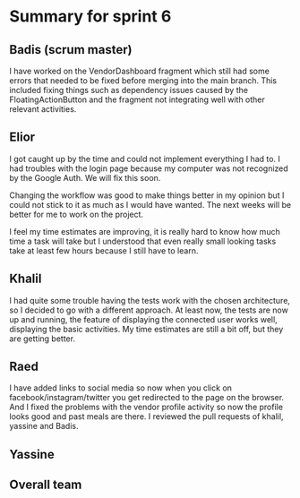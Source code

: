 # Summary for sprint 6

## Badis (scrum master)
I have worked on the VendorDashboard fragment which still had some errors that needed to be fixed before merging into the main branch. This included fixing things such as dependency issues caused by the FloatingActionButton and the fragment not integrating well with other relevant activities.

## Elior
I got caught up by the time and could not implement everything I had to.
I had troubles with the login page because my computer was not recognized by the Google Auth. We will fix this soon.

Changing the workflow was good to make things better in my opinion but I could not stick to it as much as I would have wanted.
The next weeks will be better for me to work on the project.

I feel my time estimates are improving, it is really hard to know how much time a task will take but I understood that even really small looking tasks take at least few hours because I still have to learn.

## Khalil
I had quite some trouble having the tests work with the chosen architecture, so I decided to go with a different approach. 
At least now, the tests are now up and running, the feature of displaying the connected user works well, displaying the basic activities.
My time estimates are still a bit off, but they are getting better.

## Raed
I have added links to social media so now when you click on facebook/instagram/twitter you get redirected to the page on the browser.
And I fixed the problems with the vendor profile activity so now the profile looks good and past meals are there.
I reviewed the pull requests of khalil, yassine and Badis.

## Yassine 


## Overall team

